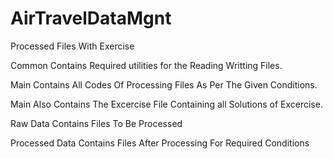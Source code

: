 # AirTravelDataMgnt
Processed Files With Exercise

Common Contains Required utilities for the Reading Writting Files.

Main Contains All Codes Of Processing Files As Per The Given Conditions.

Main Also Contains The Excercise File Containing all Solutions of Excercise.

Raw Data Contains Files To Be Processed

Processed Data Contains Files After Processing For Required Conditions
